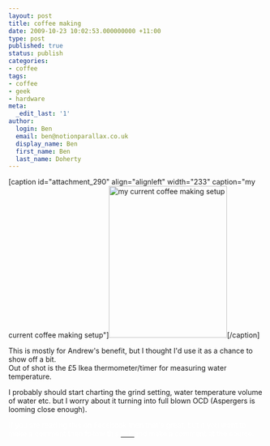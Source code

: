 ```yaml
---
layout: post
title: coffee making
date: 2009-10-23 10:02:53.000000000 +11:00
type: post
published: true
status: publish
categories:
- coffee
tags:
- coffee
- geek
- hardware
meta:
  _edit_last: '1'
author:
  login: Ben
  email: ben@notionparallax.co.uk
  display_name: Ben
  first_name: Ben
  last_name: Doherty
---
```

<p>[caption id="attachment_290" align="alignleft" width="233" caption="my current coffee making setup"]<a href="http://www.notionparallax.co.uk/wordpress/wp-content/uploads/2009/10/coffeeKit500.png"><img class="size-medium wp-image-290 " title="coffeeKit500" src="{{ site.baseurl }}/assets/coffeeKit500-233x300.png" alt="my current coffee making setup" width="233" height="300" /></a>[/caption]</p>
<p>This is mostly for Andrew's benefit, but I thought I'd use it as a chance to show off a bit.<br />
Out of shot is the £5 Ikea thermometer/timer for measuring water temperature.</p>
<p>I probably should start charting the grind setting, water temperature volume of water etc. but I worry about it turning into full blown OCD (Aspergers is looming close enough).</p>
<p><span style="color: #ffffff;">If you are reading this on Facebook then that's great, but if you want to make a comment then follow this </span><a href="http://www.notionparallax.co.uk/wordpress/index.php/2009/10/coffee-making"><span style="color: #ffffff;">link </span></a><span style="color: #ffffff;">and make a comment at the source.</span></p>
